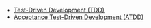 <!--bl
(filemeta
    (title "A List of Available Documents"))
/bl-->

* [Test-Driven Development (TDD)](.\tdd.md)
* [Acceptance Test-Driven Development (ATDD)](.\atdd.md)